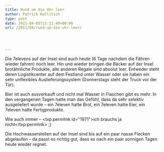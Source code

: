 ```yaml
---
title: Rund um die Uhr leer
author: Patrick Kollitsch
type: post
date: 2011-04-05T11:11:49+00:00
url: /2011/04/rund-um-die-uhr-leer/




---
```

Die 7elevens auf der Insel sind auch heute (6 Tage nachdem die Fähren wieder fahren) noch leer. Hin und wieder bringen die Bäcker auf der Insel brotähnliche Produkte, alle anderen Regale sind absolut leer. Entweder steht deren Logistikcenter auf dem Festland unter Wasser oder sie haben ein sehr unflexibles Auslieferungssystem (Donnerstags steht der Truck vor der T&uuml;r). 

Bier ist auch ausverkauft und nicht mal Wasser in Flaschen gibt es mehr. In den vergangenen Tagen hatte man das Gefühl, dass da sehr selektiv ausgeliefert wurde &#8211; ein 7eleven hatte Brot, ein 7eleven hatte Eier, ein 7eleven hatte Fertigprodukte. 

Wie auch immer &#8211; <txp:permlink id="1971">ich brauchs ja nicht</txp:permlink> ;)

Die Hochwasserstellen auf der Insel sind bis auf ein paar nasse Flecken abgelaufen &#8211; da passt es richtig gut, dass es nach ein paar sonnigen Tagen heute wieder regnet.